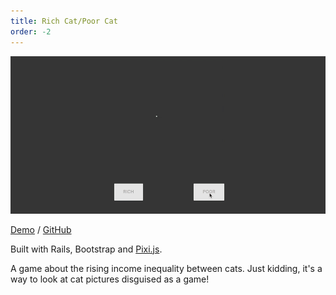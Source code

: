 ```yaml
---
title: Rich Cat/Poor Cat
order: -2
---
```


[![Rich Cat/Poor Cat](/assets/rich_cat_poor_cat.gif)](http://richpoorcat.com/)

[Demo](http://richpoorcat.com/) / [GitHub](https://github.com/ash106/rich_cat_poor_cat)

Built with Rails, Bootstrap and [Pixi.js](http://www.pixijs.com/).

A game about the rising income inequality between cats. Just kidding, it's a way to look at cat pictures disguised as a game! 
